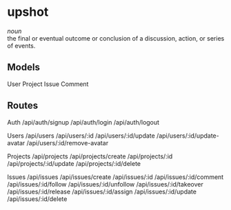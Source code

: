 # upshot
*noun*  
the final or eventual outcome or conclusion of a discussion, action, or series of events.

## Models

User
Project
Issue
Comment

## Routes

Auth
/api/auth/signup
/api/auth/login
/api/auth/logout

Users
/api/users
/api/users/:id
/api/users/:id/update
/api/users/:id/update-avatar
/api/users/:id/remove-avatar

Projects
/api/projects
/api/projects/create
/api/projects/:id
/api/projects/:id/update
/api/projects/:id/delete

Issues
/api/issues
/api/issues/create
/api/issues/:id
/api/issues/:id/comment
/api/issues/:id/follow
/api/issues/:id/unfollow
/api/issues/:id/takeover
/api/issues/:id/release
/api/issues/:id/assign
/api/issues/:id/update
/api/issues/:id/delete
